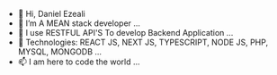 - 👋 Hi, Daniel Ezeali
- 👀 I’m A MEAN stack developer ...
- 🌱 I use RESTFUL API'S To develop Backend Application ...
- 💞️ Technologies: REACT JS, NEXT JS, TYPESCRIPT, NODE JS, PHP, MYSQL, MONGODB ...
- 📫 I am here to code the world ...

<!---
eodaneze/eodaneze is a ✨ special ✨ repository because its `README.md` (this file) appears on your GitHub profile.
You can click the Preview link to take a look at your changes.
--->
